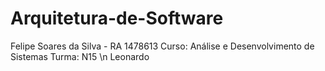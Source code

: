 # Arquitetura-de-Software

Felipe Soares da Silva - RA 1478613
Curso: Análise e Desenvolvimento de Sistemas
Turma: N15
\n
Leonardo
